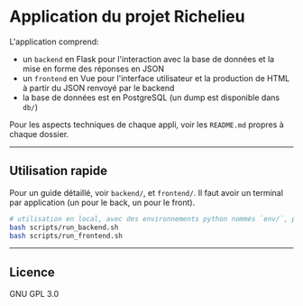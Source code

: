 # Application du projet Richelieu

L'application comprend: 
- un `backend` en Flask pour l'interaction avec
  la base de données et la mise en forme des réponses en JSON
- un `frontend` en Vue pour l'interface utilisateur et la production
  de HTML à partir du JSON renvoyé par le backend
- la base de données est en PostgreSQL (un dump est disponible dans `db/`)

Pour les aspects techniques de chaque appli, voir les `README.md` propres à chaque dossier.

---

## Utilisation rapide

Pour un guide détaillé, voir `backend/`, et `frontend/`. 
Il faut avoir un terminal par application (un pour le back, un pour le front).

```bash
# utilisation en local, avec des environnements python nommés `env/`, postgresql et `libpq-dev` déjà installés
bash scripts/run_backend.sh
bash scripts/run_frontend.sh
```

---

## Licence

GNU GPL 3.0
